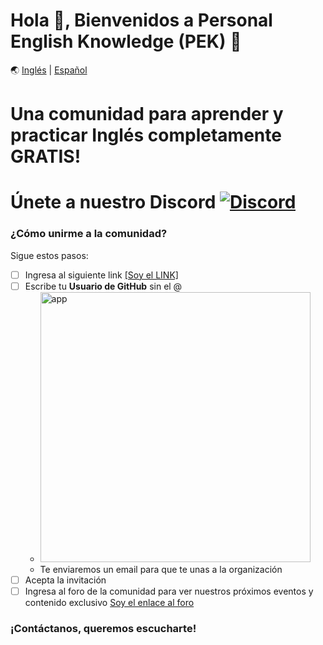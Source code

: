 # Hola 👋, Bienvenidos a Personal English Knowledge (PEK) 🚀

🌏 [Inglés](https://github.com/PEK-Personal-English-Knowledge/.github/blob/main/profile/README.en.md) | [Español](https://github.com/PEK-Personal-English-Knowledge/.github/blob/main/profile/README.md)

# Una comunidad para aprender y practicar Inglés completamente GRATIS!

# Únete a nuestro Discord <a href="https://discord.gg/VuTfdxka">![Discord](https://img.shields.io/badge/Discord-7289DA?style=flat-square&logo=discord&logoColor=white)</a>

### ¿Cómo unirme a la comunidad?

Sigue estos pasos: 

- [ ] Ingresa al siguiente link <a href="https://pek-english.herokuapp.com/" target="_blank">[Soy el LINK]</a>
- [ ] Escribe tu **Usuario de GitHub** sin el @
    - <a href="https://pek-english.herokuapp.com/" target="_blank"><img width="432" alt="app" src="https://user-images.githubusercontent.com/23409026/194699670-a7014c4a-6649-4a43-9070-ebf6413e2e96.png"></a>
    - Te enviaremos un email para que te unas a la organización
- [ ] Acepta la invitación
- [ ] Ingresa al foro de la comunidad para ver nuestros próximos eventos y contenido exclusivo [Soy el enlace al foro](https://github.com/orgs/PEK-Personal-English-Knowledge/discussions)

### ¡Contáctanos, queremos escucharte!
